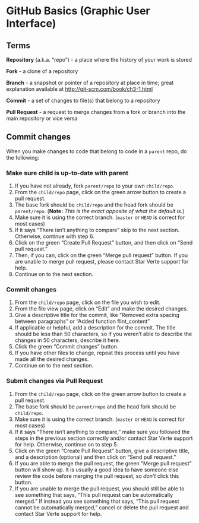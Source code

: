 # GitHub Basics (Graphic User Interface)

## Terms
__Repository__ (a.k.a. “repo”) - a place where the history of your work is stored

__Fork__ - a clone of a repository

__Branch__ - a snapshot or pointer of a repository at place in time; great explanation available at http://git-scm.com/book/ch3-1.html

__Commit__ - a set of changes to file(s) that belong to a repository

__Pull Request__ - a request to merge changes from a fork or branch into the main repository or vice versa

## Commit changes
When you make changes to code that belong to code in a `parent` repo, do the following:

### Make sure child is up-to-date with parent
1. If you have not already, fork `parent/repo` to your own `child/repo`.
2. From the `child/repo` page, click on the green arrow button to create a pull request.
3. The base fork should be `child/repo` and the head fork should be `parent/repo`. (__Note:__ _This is the exact opposite of what the default is._)
4. Make sure it is using the correct branch. (`master` or `HEAD` is correct for most cases)
5. If it says “There isn’t anything to compare” skip to the next section. Otherwise, continue with step 6.
6. Click on the green “Create Pull Request” button, and then click on “Send pull request.”
7. Then, if you can, click on the green “Merge pull request” button. If you are unable to merge pull request, please contact Star Verte support for help.
8. Continue on to the next section.

### Commit changes
1. From the `child/repo` page, click on the file you wish to edit.
2. From the file view page, click on “Edit” and make the desired changes.
3. Give a descriptive title for the commit, like “Removed extra spacing between paragraphs” or “Added function flint_content”
4. If applicable or helpful, add a description for the commit. The title should be less than 50 characters, so if you weren’t able to describe the changes in 50 characters, describe it here.
5. Click the green “Commit changes” button.
6. If you have other files to change, repeat this process until you have made all the desired changes.
7. Continue on to the next section.

### Submit changes via Pull Request
1. From the `child/repo` page, click on the green arrow button to create a pull request.
2. The base fork should be `parent/repo` and the head fork should be `child/repo`.
3. Make sure it is using the correct branch. (`master` or `HEAD` is correct for most cases)
4. If it says “There isn’t anything to compare,” make sure you followed the steps in the previous section correctly and/or contact Star Verte support for help. Otherwise, continue on to step 5.
5. Click on the green “Create Pull Request” button, give a descriptive title, and a description (optional) and then click on “Send pull request.”
6. If you are able to merge the pull request, the green “Merge pull request” button will show up. It is usually a good idea to have someone else review the code before merging the pull request, so _don’t_ click this button.
7. If you are unable to merge the pull request, you should still be able to see something that says, “This pull request can be automatically merged.” If instead you see something that says, “This pull request cannot be automatically merged,” cancel or delete the pull request and contact Star Verte support for help.
